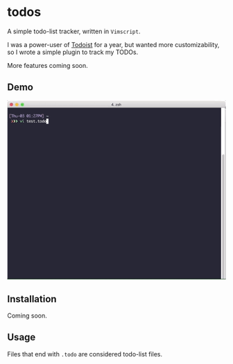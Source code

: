 # todos
A simple todo-list tracker, written in `Vimscript`.

I was a power-user of [Todoist](http://todoist.com) for a year, but wanted more customizability, so I wrote a simple plugin to track my TODOs.

More features coming soon.

## Demo

![Demo](https://github.com/young-k/todos/raw/master/demo/demo.gif)

## Installation

Coming soon.

## Usage

Files that end with `.todo` are considered todo-list files.
